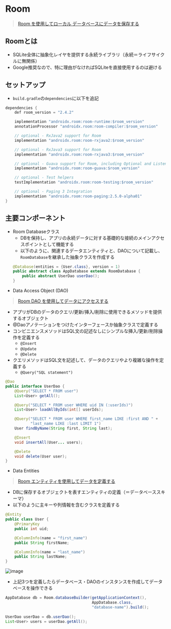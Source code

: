 # Room
> [Room を使用してローカル データベースにデータを保存する](https://developer.android.com/training/data-storage/room?hl=ja)
## Roomとは
- SQLite全体に抽象化レイヤを提供する永続ライブラリ（永続＝ライフサイクルに無関係）
- Google推奨なので、特に理由がなければSQLiteを直接使用するのは避ける

## セットアップ
- `build.gradle`の`dependencies`に以下を追記
```java
dependencies {
    def room_version = "2.4.2"

    implementation "androidx.room:room-runtime:$room_version"
    annotationProcessor "androidx.room:room-compiler:$room_version"

    // optional - RxJava2 support for Room
    implementation "androidx.room:room-rxjava2:$room_version"

    // optional - RxJava3 support for Room
    implementation "androidx.room:room-rxjava3:$room_version"

    // optional - Guava support for Room, including Optional and ListenableFuture
    implementation "androidx.room:room-guava:$room_version"

    // optional - Test helpers
    testImplementation "androidx.room:room-testing:$room_version"

    // optional - Paging 3 Integration
    implementation "androidx.room:room-paging:2.5.0-alpha01"
}
```

## 主要コンポーネント
- Room Databaseクラス
  - DBを保持し、アプリの永続データに対する基礎的な接続のメインアクセスポイントとして機能する
  - 以下のように、関連するデータエンティティと、DAOについて記載し、`RoomDatabase`を継承した抽象クラスを作成する
  ```java
  @Database(entities = {User.class}, version = 1)
  public abstract class AppDatabase extends RoomDatabase {
      public abstract UserDao userDao();
  }
  ```
- Data Access Object (DAO)  
> [Room DAO を使用してデータにアクセスする](https://developer.android.com/training/data-storage/room/accessing-data?hl=ja) 
  - アプリがDBのデータのクエリ/更新/挿入/削除に使用できるメソッドを提供するオブジェクト
  - @Daoアノテーションをつけたインターフェースか抽象クラスで定義する
  - コンビニエンスメソッドはSQL文の記述なしにシンプルな挿入/更新/削除操作を定義する
    - `@Insert`
    - `@Update`
    - `@Delete`
  - クエリメソッドはSQL文を記述して、データのクエリやより複雑な操作を定義する
    - `@Query("SQL statement")`
  ```java
  @Dao
  public interface UserDao {
      @Query("SELECT * FROM user")
      List<User> getAll();

      @Query("SELECT * FROM user WHERE uid IN (:userIds)")
      List<User> loadAllByIds(int[] userIds);

      @Query("SELECT * FROM user WHERE first_name LIKE :first AND " +
             "last_name LIKE :last LIMIT 1")
      User findByName(String first, String last);

      @Insert
      void insertAll(User... users);

      @Delete
      void delete(User user);
  }
  ```
- Data Entities  
> [Room エンティティを使用してデータを定義する](https://developer.android.com/training/data-storage/room/defining-data?hl=ja)
  - DBに保存するオブジェクトを表すエンティティの定義（＝データベーススキーマ）
  - 以下のように主キーや列情報を含むクラスを定義する
  ```java
  @Entity
  public class User {
      @PrimaryKey
      public int uid;

      @ColumnInfo(name = "first_name")
      public String firstName;

      @ColumnInfo(name = "last_name")
      public String lastName;
  }
  ```
  ![image](https://user-images.githubusercontent.com/6058309/170301265-aa16e609-d462-4f22-af05-1c4ad6aad169.png)
  
- 上記3つを定義したらデータべース・DAOのインスタンスを作成してデータベースを操作できる
```java
AppDatabase db = Room.databaseBuilder(getApplicationContext(),
                                      AppDatabase.class, 
                                      "database-name").build();
        
UserDao userDao = db.userDao();
List<User> users = userDao.getAll();
```
